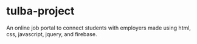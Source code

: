 ﻿# tulba-project
An online job portal to connect students with employers made using html, css, javascript, jquery, and firebase.
